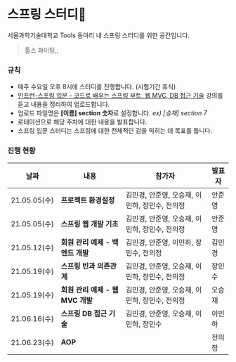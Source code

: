 # 스프링 스터디🧐

서울과학기술대학교 Tools 동아리 내 스프링 스터디를 위한 공간입니다.
>툴스 화이팅,,

### 규칙
* 매주 수요일 오후 8시에 스터디를 진행합니다. (시험기간 휴식)
* [인프런-스프링 입문 - 코드로 배우는 스프링 부트, 웹 MVC, DB 접근 기술](https://www.inflearn.com/course/%EC%8A%A4%ED%94%84%EB%A7%81-%EC%9E%85%EB%AC%B8-%EC%8A%A4%ED%94%84%EB%A7%81%EB%B6%80%ED%8A%B8) 강의를 듣고 내용을 정리하여 업로드합니다.
* 업로드 파일명은 **[이름] section 숫자**로 설정합니다. *ex) [승재] section 7*
* 로테이션으로 해당 주차에 대한 내용을 발표합니다.
* 스프링 입문 스터디는 스프링에 대한 전체적인 감을 익히는 데 목표를 둡니다.

### 진행 현황
|날짜|내용|참가자|발표자|
|---|---|---|---|
|21.05.05(수)|**프로젝트 환경설정**|김민경, 안준영, 오승재, 이민하, 장민수, 전의정|안준영|
|21.05.05(수)|**스프링 웹 개발 기초**|김민경, 안준영, 오승재, 이민하, 장민수, 전의정|안준영|
|21.05.12(수)|**회원 관리 예제 - 백엔드 개발**|김민경, 안준영, 이민하, 장민수, 전의정|김민경|
|21.05.19(수)|**스프링 빈과 의존관계**|김민경, 안준영, 오승재, 이민하, 장민수, 전의정|장민수|
|21.05.19(수)|**회원 관리 예제 - 웹 MVC 개발**|김민경, 안준영, 오승재, 이민하, 장민수, 전의정|오승재|
|21.06.16(수)|**스프링 DB 접근 기술**|김민경, 안준영, 오승재, 이민하, 장민수|이민하|
|21.06.23(수)|**AOP**||전의정|

